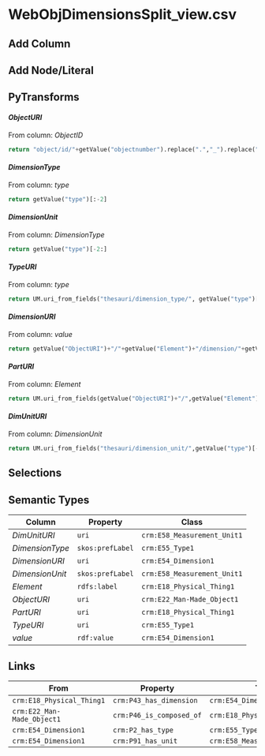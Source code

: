 # WebObjDimensionsSplit_view.csv

## Add Column

## Add Node/Literal

## PyTransforms
#### _ObjectURI_
From column: _ObjectID_
``` python
return "object/id/"+getValue("objectnumber").replace(".","_").replace(",","_")
```

#### _DimensionType_
From column: _type_
``` python
return getValue("type")[:-2]
```

#### _DimensionUnit_
From column: _DimensionType_
``` python
return getValue("type")[-2:]
```

#### _TypeURI_
From column: _type_
``` python
return UM.uri_from_fields("thesauri/dimension_type/", getValue("type")[:-2])
```

#### _DimensionURI_
From column: _value_
``` python
return getValue("ObjectURI")+"/"+getValue("Element")+"/dimension/"+getValue("DimensionType").lower()
```

#### _PartURI_
From column: _Element_
``` python
return UM.uri_from_fields(getValue("ObjectURI")+"/",getValue("Element"))
```

#### _DimUnitURI_
From column: _DimensionUnit_
``` python
return UM.uri_from_fields("thesauri/dimension_unit/",getValue("type")[-2:])
```


## Selections

## Semantic Types
| Column | Property | Class |
|  ----- | -------- | ----- |
| _DimUnitURI_ | `uri` | `crm:E58_Measurement_Unit1`|
| _DimensionType_ | `skos:prefLabel` | `crm:E55_Type1`|
| _DimensionURI_ | `uri` | `crm:E54_Dimension1`|
| _DimensionUnit_ | `skos:prefLabel` | `crm:E58_Measurement_Unit1`|
| _Element_ | `rdfs:label` | `crm:E18_Physical_Thing1`|
| _ObjectURI_ | `uri` | `crm:E22_Man-Made_Object1`|
| _PartURI_ | `uri` | `crm:E18_Physical_Thing1`|
| _TypeURI_ | `uri` | `crm:E55_Type1`|
| _value_ | `rdf:value` | `crm:E54_Dimension1`|


## Links
| From | Property | To |
|  --- | -------- | ---|
| `crm:E18_Physical_Thing1` | `crm:P43_has_dimension` | `crm:E54_Dimension1`|
| `crm:E22_Man-Made_Object1` | `crm:P46_is_composed_of` | `crm:E18_Physical_Thing1`|
| `crm:E54_Dimension1` | `crm:P2_has_type` | `crm:E55_Type1`|
| `crm:E54_Dimension1` | `crm:P91_has_unit` | `crm:E58_Measurement_Unit1`|
